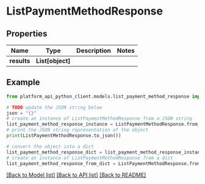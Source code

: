 # ListPaymentMethodResponse


## Properties

Name | Type | Description | Notes
------------ | ------------- | ------------- | -------------
**results** | **List[object]** |  | 

## Example

```python
from platform_api_python_client.models.list_payment_method_response import ListPaymentMethodResponse

# TODO update the JSON string below
json = "{}"
# create an instance of ListPaymentMethodResponse from a JSON string
list_payment_method_response_instance = ListPaymentMethodResponse.from_json(json)
# print the JSON string representation of the object
print(ListPaymentMethodResponse.to_json())

# convert the object into a dict
list_payment_method_response_dict = list_payment_method_response_instance.to_dict()
# create an instance of ListPaymentMethodResponse from a dict
list_payment_method_response_from_dict = ListPaymentMethodResponse.from_dict(list_payment_method_response_dict)
```
[[Back to Model list]](../README.md#documentation-for-models) [[Back to API list]](../README.md#documentation-for-api-endpoints) [[Back to README]](../README.md)


